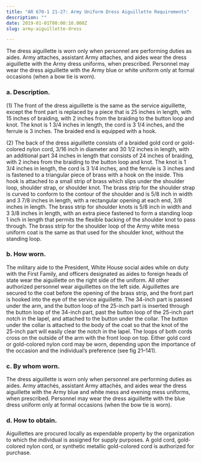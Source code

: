 ```yaml
---
title: "AR 670-1 21-27: Army Uniform Dress Aiguillette Requirements"
description: ""
date: 2019-01-01T00:00:10.000Z
slug: army-aiguillette-dress

---
```


The dress aiguillette is worn only when personnel are performing duties as aides. Army attaches, assistant Army attaches, and aides wear the dress aiguillette with the Army dress uniforms, when prescribed. Personnel may wear the dress aiguillette with the Army blue or white uniform only at formal occasions (when a bow tie is worn).

<h3>a. Description.</h3>

(1) The front of the dress aiguillette is the same as the service aiguillette, except the front part is replaced by a piece that is 25 inches in length, with 15 inches of braiding, with 2 inches from the braiding to the button loop and knot. The knot is 1 3/4 inches in length, the cord is 3 1/4 inches, and the ferrule is 3 inches. The braided end is equipped with a hook.

(2) The back of the dress aiguillette consists of a braided gold cord or gold-colored nylon cord, 3/16 inch in diameter and 30 1/2 inches in length, with an additional part 34 inches in length that consists of 24 inches of braiding, with 2 inches from the braiding to the button loop and knot. The knot is 1 3/4 inches in length, the cord is 3 1/4 inches, and the ferrule is 3 inches and is fastened to a triangular piece of brass with a hook on the inside. This hook is attached to a small strip of brass which slips under the shoulder loop, shoulder strap, or shoulder knot. The brass strip for the
shoulder strap is curved to conform to the contour of the shoulder and is 5/8 inch in width and 3 7/8 inches in length, with a rectangular opening at each end, 3/8 inches in length. The brass strip for shoulder knots is 5/8 inch in width and 3 3/8 inches in length, with an extra piece fastened to form a standing loop 1 inch in length that permits the flexible backing of the shoulder knot to pass through. The brass strip for the shoulder loop of the Army white mess uniform coat is the same as that used for the shoulder knot, without the standing loop.

<h3>b. How worn.</h3> 

The military aide to the President, White House social aides while on duty with the First Family, and officers designated as aides to foreign heads of state wear the aiguillette on the right side of the uniform. All other authorized personnel wear aiguillettes on the left side. Aiguillettes are secured to the coat before the opening of the
brass strip, and the front part is hooked into the eye of the service aiguillette. The 34-inch part is passed under the arm, and the button loop of the 25-inch part is inserted through the button loop of the 34-inch part, past the button loop of the 25-inch part notch in the lapel, and attached to the button under the collar. The button under the collar is attached to the body of the coat so that the knot of the 25-inch part will easily clear the notch in the lapel. The loops of both cords cross on the outside of the arm with the front loop on top. Either gold cord or gold-colored nylon cord may be worn, depending upon the importance of the occasion and the individual’s preference (see fig 21–141).

<h3>c. By whom worn.</h3> 

The dress aiguillette is worn only when personnel are performing duties as aides. Army attachés, assistant Army attachés, and aides wear the dress aiguillette with the Army blue and white mess and evening mess uniforms, when prescribed. Personnel may wear the dress aiguillette with the blue dress uniform only at formal
occasions (when the bow tie is worn).

<h3>d. How to obtain.</h3>  

Aiguillettes are procured locally as expendable property by the organization to which the individual is assigned for supply purposes. A gold cord, gold-colored nylon cord, or synthetic metallic gold-colored cord is authorized for purchase.
